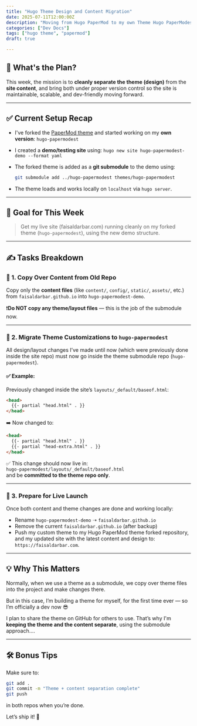 ```yaml
---
title: "Hugo Theme Design and Content Migration"
date: 2025-07-11T12:00:00Z
description: "Moving from Hugo PaperMod to my own Theme Hugo PaperModest"
categories: ["Dev Docs"]
tags: ["hugo theme", "papermod"]
draft: true

---
```



## 🧭 What's the Plan?

This week, the mission is to **cleanly separate the theme (design)** from the **site content**, and bring both under proper version control so the site is maintainable, scalable, and dev-friendly moving forward.

---

## ✅ Current Setup Recap

- I've forked the [PaperMod theme](https://github.com/adityatelange/hugo-PaperMod) and started working on my **own version**: `hugo-papermodest`
- I created a **demo/testing site** using: `hugo new site hugo-papermodest-demo --format yaml`
- The forked theme is added as a **git submodule** to the demo using:

  ```bash
  git submodule add ../hugo-papermodest themes/hugo-papermodest
  ```

- The theme loads and works locally on `localhost` via `hugo server`.

---

## 🎯 Goal for This Week

> Get my live site (faisaldarbar.com) running cleanly on my forked theme (`hugo-papermodest`), using the new demo structure.

---

## ✍️ Tasks Breakdown

### 🔁 1. Copy Over Content from Old Repo

Copy only the **content files** (like `content/`, `config/`, `static/`, `assets/`, etc.) from `faisaldarbar.github.io` into `hugo-papermodest-demo`.

❗️**Do NOT copy any theme/layout files** — this is the job of the submodule now.

---

### 🎨 2. Migrate Theme Customizations to `hugo-papermodest`

All design/layout changes I’ve made until now (which were previously done inside the site repo) must now go inside the theme submodule repo (`hugo-papermodest`).

#### ✅ Example:

Previously changed inside the site’s `layouts/_default/baseof.html`:

```html
<head>
  {{- partial "head.html" . }}
</head>
```

➡️ Now changed to:

```html
<head>
  {{- partial "head.html" . }}
  {{- partial "head-extra.html" . }}
</head>
```

✅ This change should now live in:  
`hugo-papermodest/layouts/_default/baseof.html`  
and be **committed to the theme repo only**.

---

### 🚀 3. Prepare for Live Launch

Once both content and theme changes are done and working locally:

- Rename `hugo-papermodest-demo` ➝ `faisaldarbar.github.io`
- Remove the current `faisaldarbar.github.io` (after backup)
- Push my custom theme to my Hugo PaperMod theme forked repository, and my updated site with the latest content and design to: `https://faisaldarbar.com`.

---

## 💡 Why This Matters

Normally, when we use a theme as a submodule, we copy over theme files into the project and make changes there.

But in this case, I’m building a theme for myself, for the first time ever — so I’m officially a dev now 😎

I plan to share the theme on GitHub for others to use. That’s why I'm **keeping the theme and the content separate**, using the submodule approach....

---

## 🛠️ Bonus Tips

Make sure to:

```bash
git add .
git commit -m "Theme + content separation complete"
git push
```

in both repos when you’re done.

Let’s ship it! 🚀
